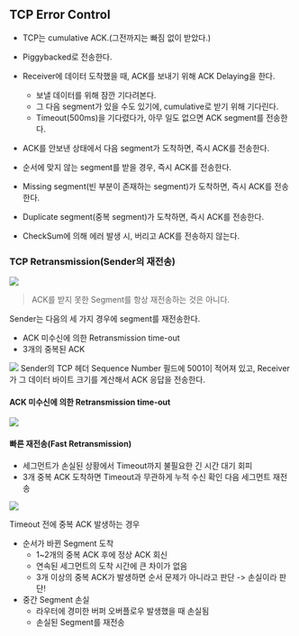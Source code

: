 ## TCP Error Control

- TCP는 cumulative ACK.(그전까지는 빠짐 없이 받았다.)
- Piggybacked로 전송한다.
- Receiver에 데이터 도착했을 때, ACK를 보내기 위해 ACK Delaying을 한다.
  - 보낼 데이터를 위해 잠깐 기다려본다.
  - 그 다음 segment가 있을 수도 있기에, cumulative로 받기 위해 기다린다.
  - Timeout(500ms)을 기다렸다가, 아무 일도 없으면 ACK segment를 전송한다.
  
- ACK를 안보낸 상태에서 다음 segment가 도착하면, 즉시 ACK를 전송한다.
- 순서에 맞지 않는 segment를 받을 경우, 즉시 ACK를 전송한다.
- Missing segment(빈 부분이 존재하는 segment)가 도착하면, 즉시 ACK를 전송한다.
- Duplicate segment(중복 segment)가 도착하면, 즉시 ACK를 전송한다.
- CheckSum에 의해 에러 발생 시, 버리고 ACK를 전송하지 않는다.

### TCP Retransmission(Sender의 재전송)


![](https://velog.velcdn.com/images/chocochip/post/f4e075f3-fa6e-431a-a518-03d78ddf4bf6/image.png)

> ACK를 받지 못한 Segment를 항상 재전송하는 것은 아니다.

Sender는 다음의 세 가지 경우에 segment를 재전송한다.
  - ACK 미수신에 의한 Retransmission time-out
  - 3개의 중복된 ACK


![](https://velog.velcdn.com/images/chocochip/post/6bbd97d0-337c-4758-88b7-62f02526cf38/image.png)
Sender의 TCP 헤더 Sequence Number 필드에 5001이 적어져 있고, Receiver가 그 데이터 바이트 크기를 계산해서 ACK 응답을 전송한다.

#### ACK 미수신에 의한 Retransmission time-out
![](https://velog.velcdn.com/images/chocochip/post/7b04e3fe-2cf5-4df0-ab45-47cf35c58c98/image.png)

#### 빠른 재전송(Fast Retransmission)

- 세그먼트가 손실된 상황에서 Timeout까지 불필요한 긴 시간 대기 회피
- 3개 중복 ACK 도착하면 Timeout과 무관하게 누적 수신 확인 다음 세그먼트 재전송

![](https://velog.velcdn.com/images/chocochip/post/0531d994-cd0c-43b0-8d44-b85c49bbe0a0/image.png)


Timeout 전에 중복 ACK 발생하는 경우
- 순서가 바뀐 Segment 도착
  - 1~2개의 중복 ACK 후에 정상 ACK 회신
  - 연속된 세그먼트의 도착 시간에 큰 차이가 없음
  - 3개 이상의 중복 ACK가 발생하면 순서 문제가 아니라고 판단 -> 손실이라 판단!
- 중간 Segment 손실
  - 라우터에 경미한 버퍼 오버플로우 발생했을 때 손실됨
  - 손실된 Segment를 재전송

